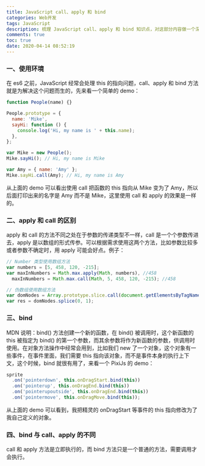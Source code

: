 ```yaml
---
title: JavaScript call、apply 和 bind
categories: Web开发
tags: JavaScript
description: 梳理 JavaScript call、apply 和 bind 知识点，对这部分内容做一个深入理解
comments: true
toc: true
date: 2020-04-14 08:52:19
---
```


### 一、使用环境

在 es6 之前，JavaScript 经常会处理 this 的指向问题，call、apply 和 bind 方法就是为解决这个问题而生的，先来看一个简单的 demo：

```js
function People(name) {}

People.prototype = {
  name: 'Mike',
  sayHi: function () {
    console.log('Hi, my name is ' + this.name);
  },
};

var Mike = new People();
Mike.sayHi(); // Hi, my name is Mike

var Amy = { name: 'Amy' };
Mike.sayHi.call(Amy); // Hi, my name is Amy
```

从上面的 demo 可以看出使用 call 把函数的 this 指向从 Mike 变为了 Amy，所以后面打印出来的名字是 Amy 而不是 Mike，这里使用 call 和 apply 的效果是一样的。

### 二、apply 和 call 的区别

apply 和 call 的方法不同之处在于参数的传递类型不一样，call 是一个个参数传进去，apply 是以数组的形式传参。可以根据需求使用这两个方法，比如参数比较多或者参数不确定时，用 apply 可能会好点。例子：

```js
// Number 类型使用数组方法
var numbers = [5, 458, 120, -215];
var maxInNumbers = Math.max.apply(Math, numbers), //458
  maxInNumbers = Math.max.call(Math, 5, 458, 120, -215); //458
```

```js
// 伪数组使用数组方法
var domNodes = Array.prototype.slice.call(document.getElementsByTagName('div'));
var res = domNodes.splice(0, 1);
```

### 三、bind

MDN 说明：bind() 方法创建一个新的函数，在 bind() 被调用时，这个新函数的 this 被指定为 bind() 的第一个参数，而其余参数将作为新函数的参数，供调用时使用。在对象方法操作中经常会用到，比如我们 new 了一个对象，这个对象有一些事件，在事件里面，我们需要 this 指向该对象，而不是事件本身的执行上下文，这个时候，bind 就很有用了，来看一个 PixiJs 的 demo：

```js
sprite
  .on('pointerdown', this.onDragStart.bind(this))
  .on('pointerup', this.onDragEnd.bind(this))
  .on('pointerupoutside', this.onDragEnd.bind(this))
  .on('pointermove', this.onDragMove.bind(this));
```

从上面的 demo 可以看到，我把精灵的 onDragStart 等事件的 this 指向修改为了我自己定义的对象。

### 四、bind 与 call、apply 的不同

call 和 apply 方法是立即执行的，而 bind 方法只是一个普通的方法，需要调用才会执行。
